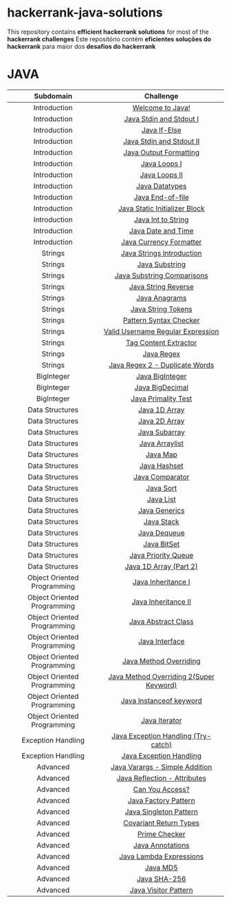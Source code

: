 # hackerrank-java-solutions

This repository contains <b>efficient hackerrank solutions</b> for most of the <b>hackerrank challenges</b> 
Este repositório contém <b>eficientes soluções do hackerrank</b> para maior dos <b>desafios do hackerrank</b>
# JAVA

|          Subdomain          |                                                         Challenge                                                       		 		|
|:---------------------------:|:---------------------------------------------------------------------------------------------------------------------------------------:|
|        Introduction   	  | [Welcome to Java!](https://www.hackerrank.com/challenges/welcome-to-java)                                               		 		|
|        Introduction         | [Java Stdin and Stdout I](https://www.hackerrank.com/challenges/java-stdin-and-stdout-1)                                		 		|
|        Introduction         | [Java If-Else](https://www.hackerrank.com/challenges/java-if-else)                                                      		 		|
|        Introduction         | [Java Stdin and Stdout II](https://www.hackerrank.com/challenges/java-stdin-stdout)                                     		 		|
|        Introduction         | [Java Output Formatting](https://www.hackerrank.com/challenges/java-output-formatting)                                  		 		|
|        Introduction         | [Java Loops I](https://www.hackerrank.com/challenges/java-loops-i)                                                      		 		|
|        Introduction         | [Java Loops II](https://www.hackerrank.com/challenges/java-loops)                                                       		 		|
|        Introduction         | [Java Datatypes](https://www.hackerrank.com/challenges/java-datatypes)                                                  		 		|
|        Introduction         | [Java End-of-file](https://www.hackerrank.com/challenges/java-end-of-file)                                              		 		|
|        Introduction         | [Java Static Initializer Block](https://www.hackerrank.com/challenges/java-static-initializer-block/problem)            		 		|
|        Introduction         | [Java Int to String](https://www.hackerrank.com/challenges/java-int-to-string/problem)           					    		 		|
|        Introduction         | [Java Date and Time](https://www.hackerrank.com/challenges/java-date-and-time/problem)           					    		 		|
|        Introduction         | [Java Currency Formatter](https://www.hackerrank.com/challenges/java-currency-formatter/problem)           								|
|           Strings   	      | [Java Strings Introduction](https://www.hackerrank.com/challenges/java-strings-introduction/problem)           							|
|           Strings   	      | [Java Substring](https://www.hackerrank.com/challenges/java-substring/problem)           					            		 		|
|           Strings   	      | [Java Substring Comparisons](https://www.hackerrank.com/challenges/java-string-compare/problem)           							    |
|           Strings   	      | [Java String Reverse](https://www.hackerrank.com/challenges/java-string-reverse/problem)           					    		 		|
|           Strings   	      | [Java Anagrams](https://www.hackerrank.com/challenges/java-anagrams/problem)           					                				|
|           Strings   	      | [Java String Tokens](https://www.hackerrank.com/challenges/java-string-tokens/problem)           					    		 		|
|           Strings   	      | [Pattern Syntax Checker](https://www.hackerrank.com/challenges/pattern-syntax-checker/problem)           			    		 		|
|           Strings   	      | [Valid Username Regular Expression](https://www.hackerrank.com/challenges/valid-username-checker/problem)               		 		|
|           Strings   	      | [Tag Content Extractor](https://www.hackerrank.com/challenges/tag-content-extractor/problem)           									|
|           Strings   	      | [Java Regex](https://www.hackerrank.com/challenges/java-regex/problem)           					               	 			 		|
|           Strings   	      | [Java Regex 2 - Duplicate Words](https://www.hackerrank.com/challenges/duplicate-word/problem)           						 		|
|          BigInteger   	  | [Java BigInteger](https://www.hackerrank.com/challenges/java-biginteger/problem)           				    							|
|          BigInteger   	  | [Java BigDecimal](https://www.hackerrank.com/challenges/java-bigdecimal/problem)           				    							|
|          BigInteger   	  | [Java Primality Test](https://www.hackerrank.com/challenges/java-primality-test/problem)           		    							|
|       Data Structures   	  | [Java 1D Array](https://www.hackerrank.com/challenges/java-1d-array-introduction/problem)           	    					 		|
|       Data Structures   	  | [Java 2D Array](https://www.hackerrank.com/challenges/java-2d-array/problem)           	   					 							|
|       Data Structures   	  | [Java Subarray](https://www.hackerrank.com/challenges/java-negative-subarray/problem)           	   							 		|
|       Data Structures   	  | [Java Arraylist](https://www.hackerrank.com/challenges/java-arraylist/problem)           	   					 				 		|
|       Data Structures   	  | [Java Map](https://www.hackerrank.com/challenges/phone-book/problem)           	   					 							   		|
|       Data Structures   	  | [Java Hashset](https://www.hackerrank.com/challenges/java-hashset/problem)           	   					 					 		|
|       Data Structures   	  | [Java Comparator](https://www.hackerrank.com/challenges/java-comparator/problem)           	   					 	    				|
|       Data Structures   	  | [Java Sort](https://www.hackerrank.com/challenges/java-sort/problem)           	   							 	     					|
|       Data Structures   	  | [Java List](https://www.hackerrank.com/challenges/java-list/problem)           	   							 	    					|
|       Data Structures   	  | [Java Generics](https://www.hackerrank.com/challenges/java-generics/problem)           	   							 					|
|       Data Structures   	  | [Java Stack](https://www.hackerrank.com/challenges/java-stack/problem)           	   							 	    		 		|
|       Data Structures   	  | [Java Dequeue](https://www.hackerrank.com/challenges/java-dequeue/problem)           	   							 			 		|
|       Data Structures   	  | [Java BitSet](https://www.hackerrank.com/challenges/java-bitset/problem)           	   							 	    				|
|       Data Structures   	  | [Java Priority Queue](https://www.hackerrank.com/challenges/java-priority-queue/problem)           	   									|
|       Data Structures   	  | [Java 1D Array (Part 2)](https://www.hackerrank.com/challenges/java-1d-array/problem)           	   							 		|
| Object Oriented Programming | [Java Inheritance I](https://www.hackerrank.com/challenges/java-inheritance-1/problem)           	   							 		|
| Object Oriented Programming | [Java Inheritance II](https://www.hackerrank.com/challenges/java-inheritance-2/problem)           	   								    |
| Object Oriented Programming | [Java Abstract Class](https://www.hackerrank.com/challenges/java-abstract-class/problem)           	   									|
| Object Oriented Programming | [Java Interface](https://www.hackerrank.com/challenges/java-interface/problem)           	   									 		|
| Object Oriented Programming | [Java Method Overriding](https://www.hackerrank.com/challenges/java-method-overriding/problem)           	   					 		|
| Object Oriented Programming | [Java Method Overriding 2(Super Keyword)](https://www.hackerrank.com/challenges/java-method-overriding-2-super-keyword/problem)			|
| Object Oriented Programming | [Java Instanceof keyword](https://www.hackerrank.com/challenges/java-instanceof-keyword/problem)           	   							|
| Object Oriented Programming | [Java Iterator](https://www.hackerrank.com/challenges/java-iterator/problem)           	   												|
|      Exception Handling     | [Java Exception Handling (Try-catch)](https://www.hackerrank.com/challenges/java-exception-handling-try-catch/problem)   		 		|
|      Exception Handling     | [Java Exception Handling](https://www.hackerrank.com/challenges/java-exception-handling/problem)           	   			 				|
|           Advanced   	  	  | [Java Varargs - Simple Addition](https://www.hackerrank.com/challenges/simple-addition-varargs/problem)           	   		 		    |
|           Advanced   	  	  | [Java Reflection - Attributes](https://www.hackerrank.com/challenges/java-reflection-attributes/problem)           	   		 			|
|           Advanced   	  	  | [Can You Access?](https://www.hackerrank.com/challenges/can-you-access/problem)           	   			 							    |
|           Advanced   	  	  | [Java Factory Pattern](https://www.hackerrank.com/challenges/java-factory/problem)           	   			 					 		|
|           Advanced   	  	  | [Java Singleton Pattern](https://www.hackerrank.com/challenges/java-singleton/problem)           	   			 				 		|
|           Advanced   	  	  | [Covariant Return Types](https://www.hackerrank.com/challenges/java-covariance/problem)           	   			 				 	    |
|           Advanced   	  	  | [Prime Checker](https://www.hackerrank.com/challenges/prime-checker/problem)           	   			 				 					|
|           Advanced   	  	  | [Java Annotations](https://www.hackerrank.com/challenges/java-annotations/problem)           	   			 				 			|
|           Advanced   	  	  | [Java Lambda Expressions](https://www.hackerrank.com/challenges/java-lambda-expressions/problem)           	   			 				|
|           Advanced   	  	  | [Java MD5](https://www.hackerrank.com/challenges/java-md5/problem)           	   			 				 							|
|           Advanced   	  	  | [Java SHA-256](https://www.hackerrank.com/challenges/sha-256/problem)           	   			 				 						|
|           Advanced   	  	  | [Java Visitor Pattern](https://www.hackerrank.com/challenges/java-vistor-pattern/problem)           	   			 				 	|

